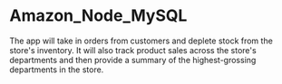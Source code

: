 # Amazon_Node_MySQL

The app will take in orders from customers and deplete stock from the store's inventory. 
It will also track product sales across the store's departments and then provide a summary of the highest-grossing departments in the store.
